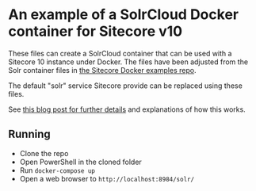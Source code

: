 # An example of a SolrCloud Docker container for Sitecore v10

These files can create a SolrCloud container that can be used with a Sitecore 10 instance under Docker.
The files have been adjusted from the Solr container files in [the Sitecore Docker examples repo](https://github.com/sitecore/docker-examples).

The default "solr" service Sitecore provide can be replaced using these files.

See [this blog post for further details](https://blog.jermdavis.dev/posts/2020/solrcloud-with-sitecore-10) and explanations of how this works.

## Running

* Clone the repo
* Open PowerShell in the cloned folder
* Run `docker-compose up`
* Open a web browser to `http://localhost:8984/solr/`
